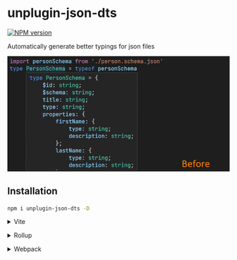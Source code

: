 # unplugin-json-dts

[![NPM version](https://img.shields.io/npm/v/unplugin-json-dts?color=a1b858&label=)](https://www.npmjs.com/package/unplugin-json-dts)

Automatically generate better typings for json files

![Comparision of before and after screenshots](/assets/before-after.gif)

## Installation

```bash
npm i unplugin-json-dts -D
```

<details>
<summary>Vite</summary><br>

```ts
// vite.config.ts
import jsonDts from 'unplugin-json-dts/vite'
export default defineConfig({
  plugins: [
    jsonDts(),
  ],
})
```

<br></details>

<details>
<summary>Rollup</summary><br>

```ts
// rollup.config.js
import jsonDts from 'unplugin-json-dts/rollup'
export default {
  plugins: [
    jsonDts(),
  ],
}
```

<br></details>


<details>
<summary>Webpack</summary><br>

```ts
// webpack.config.js
module.exports = {
  /* ... */
  plugins: [
    require('unplugin-json-dts/webpack')()
  ]
}
```
